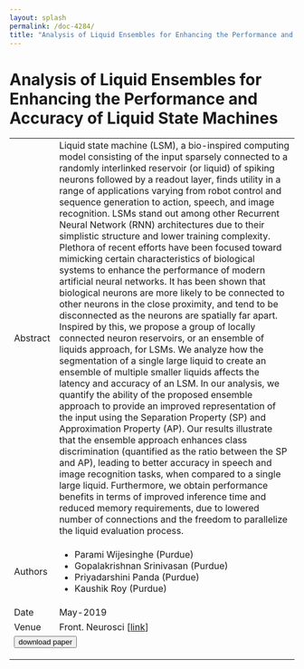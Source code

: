 ```yaml
---
layout: splash
permalink: /doc-4284/
title: "Analysis of Liquid Ensembles for Enhancing the Performance and Accuracy of Liquid State Machines"
---
```


# Analysis of Liquid Ensembles for Enhancing the Performance and Accuracy of Liquid State Machines

<table>
    <tbody>
    <tr>
        <td>Abstract</td>
        <td>Liquid state machine (LSM), a bio-inspired computing model consisting of the input sparsely connected to a randomly interlinked reservoir (or liquid) of spiking neurons followed by a readout layer, finds utility in a range of applications varying from robot control and sequence generation to action, speech, and image recognition. LSMs stand out among other Recurrent Neural Network (RNN) architectures due to their simplistic structure and lower training complexity. Plethora of recent efforts have been focused toward mimicking certain characteristics of biological systems to enhance the performance of modern artificial neural networks. It has been shown that biological neurons are more likely to be connected to other neurons in the close proximity, and tend to be disconnected as the neurons are spatially far apart. Inspired by this, we propose a group of locally connected neuron reservoirs, or an ensemble of liquids approach, for LSMs. We analyze how the segmentation of a single large liquid to create an ensemble of multiple smaller liquids affects the latency and accuracy of an LSM. In our analysis, we quantify the ability of the proposed ensemble approach to provide an improved representation of the input using the Separation Property (SP) and Approximation Property (AP). Our results illustrate that the ensemble approach enhances class discrimination (quantified as the ratio between the SP and AP), leading to better accuracy in speech and image recognition tasks, when compared to a single large liquid. Furthermore, we obtain performance benefits in terms of improved inference time and reduced memory requirements, due to lowered number of connections and the freedom to parallelize the liquid evaluation process.</td>
    </tr>
    <tr>
        <td>Authors</td>
        <td>
            <ul>
                <li>Parami Wijesinghe (Purdue)</li>
                <li>Gopalakrishnan Srinivasan (Purdue)</li>
                <li>Priyadarshini Panda (Purdue)</li>
                <li>Kaushik Roy (Purdue)</li>
            </ul>
        </td>
    </tr>
    <tr>
        <td>Date</td>
        <td>May-2019</td>
    </tr>
    <tr>
        <td>Venue</td>
        <td>Front. Neurosci [<a href="https://www.frontiersin.org/articles/10.3389/fnins.2019.00504/full">link</a>]</td>
    </tr>
        <tr>
            <td colspan="2">
                <form method="get" action="https://ibm.box.com/v/doc-4284-paper">
                    <button type="submit">download paper</button>
                </form>
            </td>
        </tr>
    </tbody>
</table>
